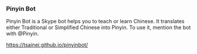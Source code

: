 ### Pinyin Bot
Pinyin Bot is a Skype bot helps you to teach or learn Chinese. It translates either Traditional or Simplified Chinese into Pinyin. To use it, mention the bot with @Pinyin. 


https://tsainei.github.io/pinyinbot/

